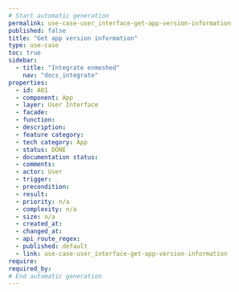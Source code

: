 ```yaml
---
# Start automatic generation
permalink: use-case-user_interface-get-app-version-information
published: false
title: "Get app version information"
type: use-case
toc: true
sidebar:
  - title: "Integrate enmeshed"
    nav: "docs_integrate"
properties:
  - id: A01
  - component: App
  - layer: User Interface
  - facade:
  - function:
  - description:
  - feature category:
  - tech category: App
  - status: DONE
  - documentation status:
  - comments:
  - actor: User
  - trigger:
  - precondition:
  - result:
  - priority: n/a
  - complexity: n/a
  - size: n/a
  - created_at:
  - changed_at:
  - api_route_regex:
  - published: default
  - link: use-case-user_interface-get-app-version-information
require:
required_by:
# End automatic generation
---
```

